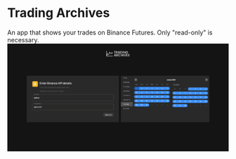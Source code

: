 
# Trading Archives

An app that shows your trades on Binance Futures. Only "read-only" is necessary. <br>
![alt text](https://github.com/PedroMdrs/trading-archives/blob/main/tradingarchives.png?raw=true)

